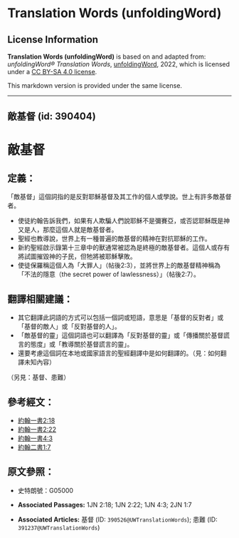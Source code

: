 # Translation Words (unfoldingWord)

## License Information

**Translation Words (unfoldingWord)** is based on and adapted from: _unfoldingWord® Translation Words_, [unfoldingWord](https://unfoldingword.org/utw), 2022, which is licensed under a [CC BY-SA 4.0 license](https://creativecommons.org/licenses/by-sa/4.0/legalcode.en).

This markdown version is provided under the same license.



--------------------------------

## 敵基督 (id: 390404)

敵基督
===

定義：
---

「敵基督」這個詞指的是反對耶穌基督及其工作的個人或學說。世上有許多敵基督者。

* 使徒約翰告訴我們，如果有人欺騙人們說耶穌不是彌賽亞，或否認耶穌既是神又是人，那麼這個人就是敵基督者。
* 聖經也教導說，世界上有一種普遍的敵基督的精神在對抗耶穌的工作。
* 新約聖經啟示錄第十三章中的獸通常被認為是終極的敵基督者。這個人或存有將試圖摧毀神的子民，但牠將被耶穌擊敗。
* 使徒保羅稱這個人為「大罪人」（帖後2:3），並將世界上的敵基督精神稱為「不法的隱意（the secret power of lawlessness）」（帖後2:7）。

翻譯相關建議：
-------

* 其它翻譯此詞語的方式可以包括一個詞或短語，意思是「基督的反對者」或「基督的敵人」或「反對基督的人」。
* 「敵基督的靈」這個詞語也可以翻譯為「反對基督的靈」或「傳播關於基督謊言的態度」或「教導關於基督謊言的靈」。
* 還要考慮這個詞在本地或國家語言的聖經翻譯中是如何翻譯的。（見：如何翻譯未知內容）

（另見：基督、患難）

參考經文：
-----

* [約翰一書2:18](https://ref.ly/1John2:18)
* [約翰一書2:22](https://ref.ly/1John2:22)
* [約翰一書4:3](https://ref.ly/1John4:3)
* [約翰二書1:7](https://ref.ly/2John1:7)

原文參照：
-----

* 史特朗號：G05000

* **Associated Passages:** 1JN 2:18; 1JN 2:22; 1JN 4:3; 2JN 1:7
* **Associated Articles:** 基督 (ID: `390526@UWTranslationWords`); 患難 (ID: `391237@UWTranslationWords`)

